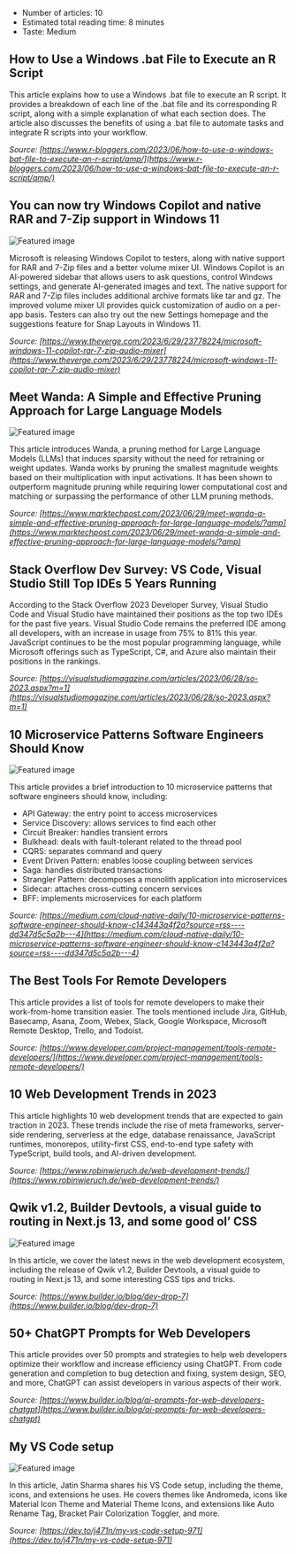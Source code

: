 
- Number of articles: 10
- Estimated total reading time: 8 minutes
- Taste: Medium


## How to Use a Windows .bat File to Execute an R Script



This article explains how to use a Windows .bat file to execute an R script. It provides a breakdown of each line of the .bat file and its corresponding R script, along with a simple explanation of what each section does. The article also discusses the benefits of using a .bat file to automate tasks and integrate R scripts into your workflow.

*Source: [https://www.r-bloggers.com/2023/06/how-to-use-a-windows-bat-file-to-execute-an-r-script/amp/](https://www.r-bloggers.com/2023/06/how-to-use-a-windows-bat-file-to-execute-an-r-script/amp/)*


## You can now try Windows Copilot and native RAR and 7-Zip support in Windows 11


![Featured image](https://duet-cdn.vox-cdn.com/thumbor/0x0:1280x720/2400x1600/filters:focal(640x360:641x361):format(webp)/cdn.vox-cdn.com/uploads/chorus_asset/file/24760458/FCfwc_NNo30_HD.jpg)


Microsoft is releasing Windows Copilot to testers, along with native support for RAR and 7-Zip files and a better volume mixer UI. Windows Copilot is an AI-powered sidebar that allows users to ask questions, control Windows settings, and generate AI-generated images and text. The native support for RAR and 7-Zip files includes additional archive formats like tar and gz. The improved volume mixer UI provides quick customization of audio on a per-app basis. Testers can also try out the new Settings homepage and the suggestions feature for Snap Layouts in Windows 11.

*Source: [https://www.theverge.com/2023/6/29/23778224/microsoft-windows-11-copilot-rar-7-zip-audio-mixer](https://www.theverge.com/2023/6/29/23778224/microsoft-windows-11-copilot-rar-7-zip-audio-mixer)*


## Meet Wanda: A Simple and Effective Pruning Approach for Large Language Models


![Featured image](https://www.marktechpost.com/wp-content/uploads/2023/06/TinyEinstein-700x-300.png)


This article introduces Wanda, a pruning method for Large Language Models (LLMs) that induces sparsity without the need for retraining or weight updates. Wanda works by pruning the smallest magnitude weights based on their multiplication with input activations. It has been shown to outperform magnitude pruning while requiring lower computational cost and matching or surpassing the performance of other LLM pruning methods.

*Source: [https://www.marktechpost.com/2023/06/29/meet-wanda-a-simple-and-effective-pruning-approach-for-large-language-models/?amp](https://www.marktechpost.com/2023/06/29/meet-wanda-a-simple-and-effective-pruning-approach-for-large-language-models/?amp)*


## Stack Overflow Dev Survey: VS Code, Visual Studio Still Top IDEs 5 Years Running



According to the Stack Overflow 2023 Developer Survey, Visual Studio Code and Visual Studio have maintained their positions as the top two IDEs for the past five years. Visual Studio Code remains the preferred IDE among all developers, with an increase in usage from 75% to 81% this year. JavaScript continues to be the most popular programming language, while Microsoft offerings such as TypeScript, C#, and Azure also maintain their positions in the rankings.

*Source: [https://visualstudiomagazine.com/articles/2023/06/28/so-2023.aspx?m=1](https://visualstudiomagazine.com/articles/2023/06/28/so-2023.aspx?m=1)*


## 10 Microservice Patterns Software Engineers Should Know


![Featured image](https://miro.medium.com/v2/resize:fill:88:88/1*0dxEfrQ1oDbvsZotIAGqzw.png)


This article provides a brief introduction to 10 microservice patterns that software engineers should know, including:

- API Gateway: the entry point to access microservices
- Service Discovery: allows services to find each other
- Circuit Breaker: handles transient errors
- Bulkhead: deals with fault-tolerant related to the thread pool
- CQRS: separates command and query
- Event Driven Pattern: enables loose coupling between services
- Saga: handles distributed transactions
- Strangler Pattern: decomposes a monolith application into microservices
- Sidecar: attaches cross-cutting concern services
- BFF: implements microservices for each platform

*Source: [https://medium.com/cloud-native-daily/10-microservice-patterns-software-engineer-should-know-c143443a4f2a?source=rss----dd347d5c5a2b---4](https://medium.com/cloud-native-daily/10-microservice-patterns-software-engineer-should-know-c143443a4f2a?source=rss----dd347d5c5a2b---4)*


## The Best Tools For Remote Developers



This article provides a list of tools for remote developers to make their work-from-home transition easier. The tools mentioned include Jira, GitHub, Basecamp, Asana, Zoom, Webex, Slack, Google Workspace, Microsoft Remote Desktop, Trello, and Todoist.

*Source: [https://www.developer.com/project-management/tools-remote-developers/](https://www.developer.com/project-management/tools-remote-developers/)*


## 10 Web Development Trends in 2023



This article highlights 10 web development trends that are expected to gain traction in 2023. These trends include the rise of meta frameworks, server-side rendering, serverless at the edge, database renaissance, JavaScript runtimes, monorepos, utility-first CSS, end-to-end type safety with TypeScript, build tools, and AI-driven development.

*Source: [https://www.robinwieruch.de/web-development-trends/](https://www.robinwieruch.de/web-development-trends/)*


## Qwik v1.2, Builder Devtools, a visual guide to routing in Next.js 13, and some good ol’ CSS


![Featured image](https://cdn.builder.io/api/v1/image/assets%2FYJIGb4i01jvw0SRdL5Bt%2F801bdf40dae74919ba14b7a3f236bb04)


In this article, we cover the latest news in the web development ecosystem, including the release of Qwik v1.2, Builder Devtools, a visual guide to routing in Next.js 13, and some interesting CSS tips and tricks.

*Source: [https://www.builder.io/blog/dev-drop-7](https://www.builder.io/blog/dev-drop-7)*


## 50+ ChatGPT Prompts for Web Developers



This article provides over 50 prompts and strategies to help web developers optimize their workflow and increase efficiency using ChatGPT. From code generation and completion to bug detection and fixing, system design, SEO, and more, ChatGPT can assist developers in various aspects of their work.

*Source: [https://www.builder.io/blog/ai-prompts-for-web-developers-chatgpt](https://www.builder.io/blog/ai-prompts-for-web-developers-chatgpt)*


## My VS Code setup


![Featured image](https://res.cloudinary.com/practicaldev/image/fetch/s--7GBpzubt--/c_imagga_scale,f_auto,fl_progressive,h_420,q_auto,w_1000/https://dev-to-uploads.s3.amazonaws.com/uploads/articles/1hqbb1qfz4mcqbbtafgy.png)


In this article, Jatin Sharma shares his VS Code setup, including the theme, icons, and extensions he uses. He covers themes like Andromeda, icons like Material Icon Theme and Material Theme Icons, and extensions like Auto Rename Tag, Bracket Pair Colorization Toggler, and more.

*Source: [https://dev.to/j471n/my-vs-code-setup-971](https://dev.to/j471n/my-vs-code-setup-971)*
